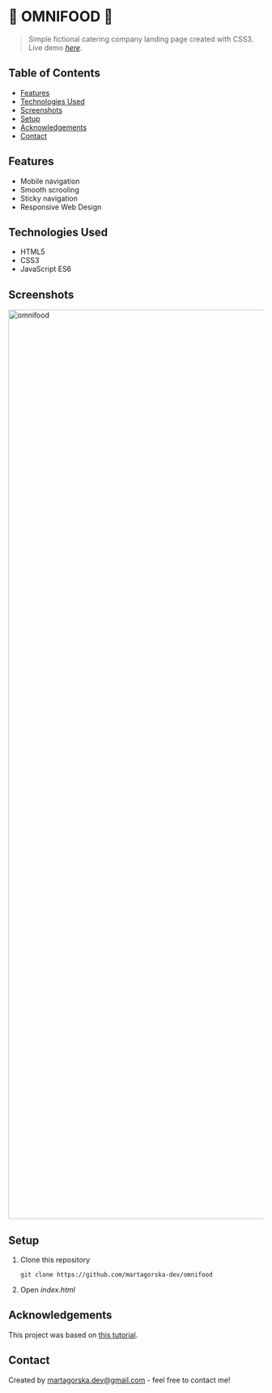 # 🥗 OMNIFOOD 🧁 
> Simple fictional catering company landing page created with CSS3.
> Live demo [_here_](https://omnifood-martagorska.netlify.app).

## Table of Contents
* [Features](#features)
* [Technologies Used](#technologies-used)
* [Screenshots](#screenshots)
* [Setup](#setup)
* [Acknowledgements](#acknowledgements)
* [Contact](#contact)


## Features
- Mobile navigation
- Smooth scrooling
- Sticky navigation
- Responsive Web Design


## Technologies Used
- HTML5
- CSS3
- JavaScript ES6


## Screenshots
<img width="1792" alt="omnifood" src="https://github.com/martagorska-dev/omnifood/assets/130976058/e2de9b09-26b2-45bc-a9ed-0caf8cfd34e8">


## Setup
1. Clone this repository
   ```
   git clone https://github.com/martagorska-dev/omnifood
   ```
3. Open  *index.html*
   

## Acknowledgements
This project was based on [this tutorial](https://www.udemy.com/course/design-and-develop-a-killer-website-with-html5-and-css3/).


## Contact
Created by martagorska.dev@gmail.com - feel free to contact me!
